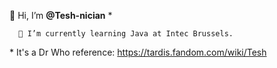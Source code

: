 👋 Hi, I’m <strong>@Tesh-nician</strong> *


      🌱 I’m currently learning Java at Intec Brussels.


<super>* It's a Dr Who reference: https://tardis.fandom.com/wiki/Tesh</super>


<!---
Tesh-nician/Tesh-nician is a ✨ special ✨ repository because its `README.md` (this file) appears on your GitHub profile.
You can click the Preview link to take a look at your changes.
--->
